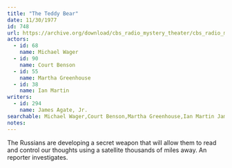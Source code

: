 ```yaml
---
title: "The Teddy Bear"
date: 11/30/1977
id: 748
url: https://archive.org/download/cbs_radio_mystery_theater/cbs_radio_mystery_theater-0701-0750.zip/cbs_radio_mystery_theater-0701-0750%2Fcbsrmt_0748_the_teddy_bear.mp3
actors:  
  - id: 68
    name: Michael Wager  
  - id: 90
    name: Court Benson  
  - id: 55
    name: Martha Greenhouse  
  - id: 38
    name: Ian Martin
writers:  
  - id: 294
    name: James Agate, Jr.
searchable: Michael Wager,Court Benson,Martha Greenhouse,Ian Martin James Agate, Jr.
notes:  
---
```

The Russians are developing a secret weapon that will allow them to read and control our thoughts using a satellite thousands of miles away. An reporter investigates.